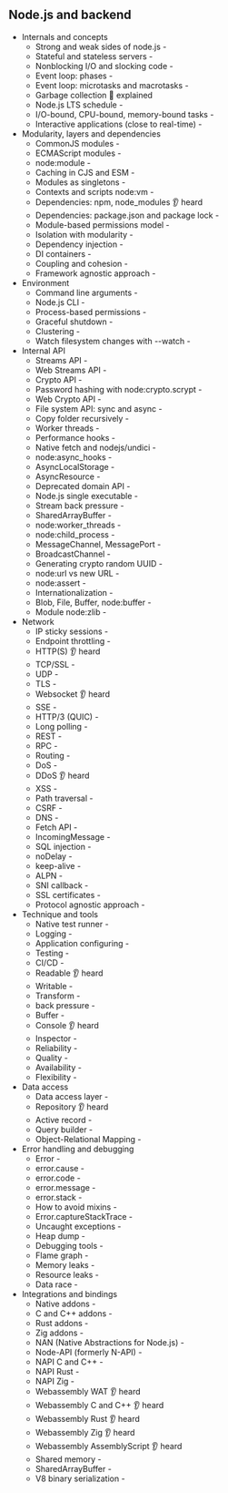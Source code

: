 ## Node.js and backend

- Internals and concepts
  - Strong and weak sides of node.js -
  - Stateful and stateless servers -
  - Nonblocking I/O and slocking code -
  - Event loop: phases -
  - Event loop: microtasks and macrotasks -
  - Garbage collection 🙋 explained
  - Node.js LTS schedule -
  - I/O-bound, CPU-bound, memory-bound tasks -
  - Interactive applications (close to real-time) -
- Modularity, layers and dependencies
  - CommonJS modules -
  - ECMAScript modules -
  - node:module -
  - Caching in CJS and ESM -
  - Modules as singletons -
  - Contexts and scripts node:vm -
  - Dependencies: npm, node_modules 👂 heard
  - Dependencies: package.json and package lock -
  - Module-based permissions model -
  - Isolation with modularity -
  - Dependency injection -
  - DI containers -
  - Coupling and cohesion -
  - Framework agnostic approach -
- Environment
  - Command line arguments -
  - Node.js CLI -
  - Process-based permissions -
  - Graceful shutdown -
  - Clustering -
  - Watch filesystem changes with --watch -
- Internal API
  - Streams API -
  - Web Streams API -
  - Crypto API -
  - Password hashing with node:crypto.scrypt -
  - Web Crypto API -
  - File system API: sync and async -
  - Copy folder recursively -
  - Worker threads -
  - Performance hooks -
  - Native fetch and nodejs/undici -
  - node:async_hooks -
  - AsyncLocalStorage -
  - AsyncResource -
  - Deprecated domain API -
  - Node.js single executable -
  - Stream back pressure -
  - SharedArrayBuffer -
  - node:worker_threads -
  - node:child_process -
  - MessageChannel, MessagePort -
  - BroadcastChannel -
  - Generating crypto random UUID -
  - node:url vs new URL -
  - node:assert -
  - Internationalization -
  - Blob, File, Buffer, node:buffer -
  - Module node:zlib -
- Network
  - IP sticky sessions -
  - Endpoint throttling -
  - HTTP(S) 👂 heard
  - TCP/SSL -
  - UDP -
  - TLS -
  - Websocket 👂 heard
  - SSE -
  - HTTP/3 (QUIC) -
  - Long polling -
  - REST -
  - RPC -
  - Routing -
  - DoS -
  - DDoS 👂 heard
  - XSS -
  - Path traversal -
  - CSRF -
  - DNS -
  - Fetch API -
  - IncomingMessage -
  - SQL injection -
  - noDelay -
  - keep-alive -
  - ALPN -
  - SNI callback -
  - SSL certificates -
  - Protocol agnostic approach -
- Technique and tools
  - Native test runner -
  - Logging -
  - Application configuring -
  - Testing -
  - CI/CD -
  - Readable 👂 heard
  - Writable -
  - Transform - 
  - back pressure -
  - Buffer -
  - Console 👂 heard
  - Inspector -
  - Reliability -
  - Quality -
  - Availability -
  - Flexibility -
- Data access
  - Data access layer -
  - Repository 👂 heard
  - Active record -
  - Query builder -
  - Object-Relational Mapping -
- Error handling and debugging
  - Error -
  - error.cause -
  - error.code -
  - error.message -
  - error.stack -
  - How to avoid mixins -
  - Error.captureStackTrace -
  - Uncaught exceptions -
  - Heap dump -
  - Debugging tools -
  - Flame graph -
  - Memory leaks -
  - Resource leaks -
  - Data race -
- Integrations and bindings
  - Native addons -
  - C and C++ addons -
  - Rust addons -
  - Zig addons -
  - NAN (Native Abstractions for Node.js) -
  - Node-API (formerly N-API) -
  - NAPI C and C++ -
  - NAPI Rust -
  - NAPI Zig -
  - Webassembly WAT 👂 heard
  - Webassembly C and C++ 👂 heard
  - Webassembly Rust 👂 heard
  - Webassembly Zig 👂 heard
  - Webassembly AssemblyScript 👂 heard
  - Shared memory -
  - SharedArrayBuffer -
  - V8 binary serialization -
